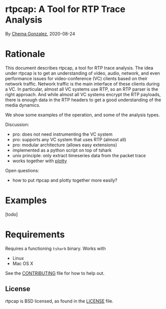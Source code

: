 # rtpcap: A Tool for RTP Trace Analysis

By [Chema Gonzalez](https://github.com/chemag), 2020-08-24


# Rationale
This document describes rtpcap, a tool for RTP trace analysis. The idea under rtpcap is to get an understanding of video, audio, network, and even performance issues for video-conference (VC) clients based on their network traffic. Network traffic is the main interface of these clients during a VC. In particular, almost all VC systems use RTP, so an RTP parser is the right approach. And while almost all VC systems encrypt the RTP payloads, there is enough data in the RTP headers to get a good understanding of the media dynamics.

We show some examples of the operation, and some of the analysis types.

Discussion:

* pro: does not need instrumenting the VC system
* pro: supports any VC system that uses RTP (almost all)
* pro: modular architecture (allows easy extensions)
* implemented as a python script on top of tshark
* unix principle: only extract timeseries data from the packet trace
* works together with [plotty](https://github.com/chemag/plotty)

Open questions:
* how to put rtpcap and plotty together more easily?


# Examples

[todo]


# Requirements
Requires a functioning `tshark` binary. Works with
* Linux
* Mac OS X



See the [CONTRIBUTING](CONTRIBUTING.md) file for how to help out.

## License
rtpcap is BSD licensed, as found in the [LICENSE](LICENSE) file.

